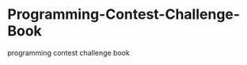 Programming-Contest-Challenge-Book
==================================

programming contest challenge book